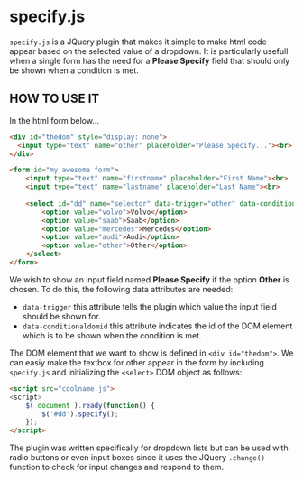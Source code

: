 # specify.js
`specify.js` is a JQuery plugin that makes it simple to make html code appear based on the selected value of a dropdown.
It is particularly usefull when a single form has the need for a **Please Specify** field that should only be shown when a condition is met.

## HOW TO USE IT
In the html form below...
```html
<div id="thedom" style="display: none">
  <input type="text" name="other" placeholder="Please Specify..."><br>
</div>

<form id="my awesome form">
    <input type="text" name="firstname" placeholder="First Name"><br>
    <input type="text" name="lastname" placeholder="Last Name"><br>
      
    <select id="dd" name="selector" data-trigger="other" data-conditionaldomid="thedom">
        <option value="volvo">Volvo</option>
        <option value="saab">Saab</option>
        <option value="mercedes">Mercedes</option>
        <option value="audi">Audi</option>
        <option value="other">Other</option>
    </select>
</form>
```
We wish to show an input field named **Please Specify** if the option **Other** is chosen. To do this, the following data attributes are needed:
* `data-trigger` this attribute tells the plugin which value the input field should be shown for.
* `data-conditionaldomid` this attribute indicates the id of the DOM element which is to be shown when the condition is met.

The DOM element that we want to show is defined in `<div id="thedom">`.
We can easiy make the textbox for other appear in the form by including `specify.js` and initializing the `<select>` DOM object as follows:
```html
<script src="coolname.js">
<script>
    $( document ).ready(function() {
        $('#dd').specify();
    });
</script>
```

The plugin was written specifically for dropdown lists but can be used with radio buttons or even input boxes since it uses the JQuery `.change()` function to check for input changes and respond to them.
